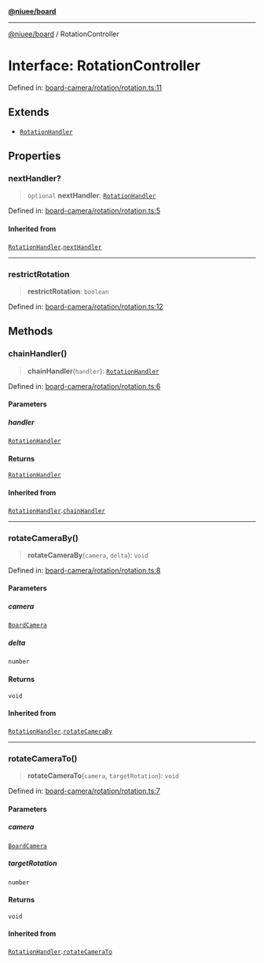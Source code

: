 [**@niuee/board**](../README.md)

***

[@niuee/board](../globals.md) / RotationController

# Interface: RotationController

Defined in: [board-camera/rotation/rotation.ts:11](https://github.com/niuee/board/blob/d74620e4e63da3004adfc7105b7f1136fce9577c/src/board-camera/rotation/rotation.ts#L11)

## Extends

- [`RotationHandler`](RotationHandler.md)

## Properties

### nextHandler?

> `optional` **nextHandler**: [`RotationHandler`](RotationHandler.md)

Defined in: [board-camera/rotation/rotation.ts:5](https://github.com/niuee/board/blob/d74620e4e63da3004adfc7105b7f1136fce9577c/src/board-camera/rotation/rotation.ts#L5)

#### Inherited from

[`RotationHandler`](RotationHandler.md).[`nextHandler`](RotationHandler.md#nexthandler)

***

### restrictRotation

> **restrictRotation**: `boolean`

Defined in: [board-camera/rotation/rotation.ts:12](https://github.com/niuee/board/blob/d74620e4e63da3004adfc7105b7f1136fce9577c/src/board-camera/rotation/rotation.ts#L12)

## Methods

### chainHandler()

> **chainHandler**(`handler`): [`RotationHandler`](RotationHandler.md)

Defined in: [board-camera/rotation/rotation.ts:6](https://github.com/niuee/board/blob/d74620e4e63da3004adfc7105b7f1136fce9577c/src/board-camera/rotation/rotation.ts#L6)

#### Parameters

##### handler

[`RotationHandler`](RotationHandler.md)

#### Returns

[`RotationHandler`](RotationHandler.md)

#### Inherited from

[`RotationHandler`](RotationHandler.md).[`chainHandler`](RotationHandler.md#chainhandler)

***

### rotateCameraBy()

> **rotateCameraBy**(`camera`, `delta`): `void`

Defined in: [board-camera/rotation/rotation.ts:8](https://github.com/niuee/board/blob/d74620e4e63da3004adfc7105b7f1136fce9577c/src/board-camera/rotation/rotation.ts#L8)

#### Parameters

##### camera

[`BoardCamera`](BoardCamera.md)

##### delta

`number`

#### Returns

`void`

#### Inherited from

[`RotationHandler`](RotationHandler.md).[`rotateCameraBy`](RotationHandler.md#rotatecameraby)

***

### rotateCameraTo()

> **rotateCameraTo**(`camera`, `targetRotation`): `void`

Defined in: [board-camera/rotation/rotation.ts:7](https://github.com/niuee/board/blob/d74620e4e63da3004adfc7105b7f1136fce9577c/src/board-camera/rotation/rotation.ts#L7)

#### Parameters

##### camera

[`BoardCamera`](BoardCamera.md)

##### targetRotation

`number`

#### Returns

`void`

#### Inherited from

[`RotationHandler`](RotationHandler.md).[`rotateCameraTo`](RotationHandler.md#rotatecamerato)
